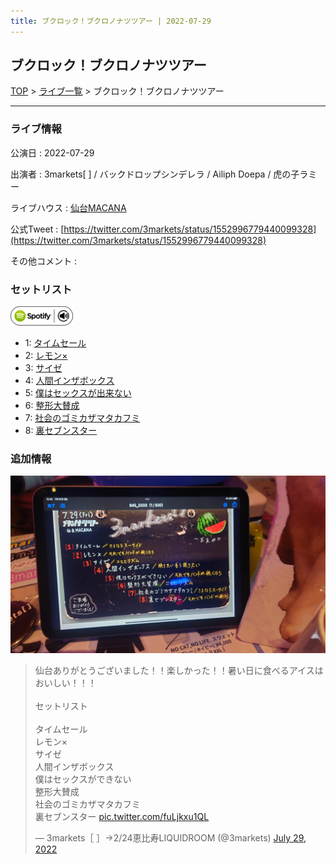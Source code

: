```yaml
---
title: ブクロック！ブクロノナツツアー | 2022-07-29
---
```

## ブクロック！ブクロノナツツアー

[TOP](/setlist/) > [ライブ一覧](lives.html) > ブクロック！ブクロノナツツアー

___

### ライブ情報

公演日
:    2022-07-29

出演者
:    3markets[ ] / バックドロップシンデレラ / Ailiph Doepa / 虎の子ラミー

ライブハウス
:    [仙台MACANA](livehouse019.html)

公式Tweet
:    [https://twitter.com/3markets/status/1552996779440099328](https://twitter.com/3markets/status/1552996779440099328)

その他コメント
:    

### セットリスト


[![play with spotify](images/spotify-icon.png)](https://open.spotify.com/playlist/6W2pdRxtPphMAh437ksHEI)



*  1: [タイムセール](song007.html)
*  2: [レモン×](song003.html)
*  3: [サイゼ](song004.html)
*  4: [人間インザボックス](song016.html)
*  5: [僕はセックスが出来ない](song006.html)
*  6: [整形大賛成](song005.html)
*  7: [社会のゴミカザマタカフミ](song002.html)
*  8: [裏セブンスター](song017.html)


### 追加情報


[![セトリ画像](images/022.jpg)](images/022.jpg)


<blockquote class="twitter-tweet"><p lang="ja" dir="ltr">仙台ありがとうございました！！楽しかった！！暑い日に食べるアイスはおいしい！！！<br><br>セットリスト<br><br>タイムセール<br>レモン×<br>サイゼ<br>人間インザボックス<br>僕はセックスができない<br>整形大賛成<br>社会のゴミカザマタカフミ<br>裏セブンスター <a href="https://t.co/fuLjkxu1QL">pic.twitter.com/fuLjkxu1QL</a></p>&mdash; 3markets［ ］→2/24恵比寿LIQUIDROOM (@3markets) <a href="https://twitter.com/3markets/status/1552996779440099328?ref_src=twsrc%5Etfw">July 29, 2022</a></blockquote>
<script async src="https://platform.twitter.com/widgets.js" charset="utf-8"></script>


